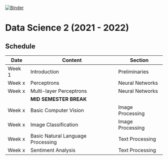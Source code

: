 [![Binder](https://mybinder.org/badge_logo.svg)](https://mybinder.org/v2/gh/tristanvandevelde/datascience2/master)


# Data Science 2 (2021 - 2022)


## Schedule



| Date          | Content                                      | Section                  | 
| ------------- | -------------                                | -------------            |
| Week 1        | Introduction                                 | Preliminaries            |
| Week x        | Perceptrons                                  | Neural Networks          |
| Week x        | Multi-layer Perceptrons                      | Neural Networks          |
|               | **MID SEMESTER BREAK**                       |                          |
| Week x        | Basic Computer Vision                        | Image Processing         |
| Week x        | Image Classification                         | Image Processing         |
| Week x        | Basic Natural Language Processing            | Text Processing          |
| Week x        | Sentiment Analysis                           | Text Processing          |


<!--

## Project

Students choose one of the following projects:
-->

